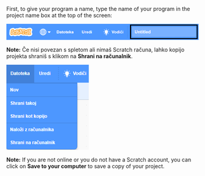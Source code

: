 First, to give your program a name, type the name of your program in the project name box at the top of the screen:

![posnetek zaslona](images/name-annotated.png)

**Note:** Če nisi povezan s spletom ali nimaš Scratch računa, lahko kopijo projekta shraniš s klikom na **Shrani na računalnik**.

![Selecting 'Save now' in the 'File' menu.](images/save.png)

**Note:** If you are not online or you do not have a Scratch account, you can click on **Save to your computer** to save a copy of your project.